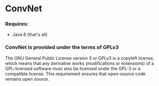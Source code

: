 # ConvNet

### Requires:
- Java 8 (that's all)

### ConvNet is provided under the terms of GPLv3
The GNU General Public License version 3 or GPLv3 is a copyleft license, which means that any derivative works (modifications or extensions) of a GPL-licensed software must also be licensed under the GPL-3 or a compatible license. This requirement ensures that open-source code remains open source.
